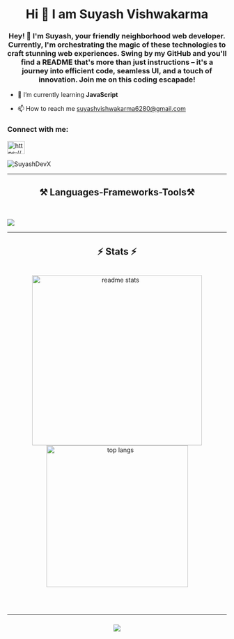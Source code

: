 <h1 align="center">Hi 👋 I am Suyash Vishwakarma</h1>
<h3 align="center" > Hey! 👋 I'm Suyash, your friendly neighborhood web developer. Currently, I'm orchestrating the magic of these technologies to craft stunning web experiences. Swing by my GitHub and you'll find a README that's more than just instructions – it's a journey into efficient code, seamless UI, and a touch of innovation. Join me on this coding escapade!</h3>

- 🌱 I’m currently learning **JavaScript**

- 📫 How to reach me [suyashvishwakarma6280@gmail.com](mailto:suyashvishwakarma6280@gmail.com)


 <h3 align="left">Connect with me:</h3>
<p align="left">
<a href="https://www.linkedin.com/in/suyash-vishwakarma-420b20310/" target="blank"><img align="center" src="https://raw.githubusercontent.com/rahuldkjain/github-profile-readme-generator/master/src/images/icons/Social/linked-in-alt.svg" alt="https://www.linkedin.com/in/suyash-vishwakarma-420b20310/" height="30" width="40" /></a>

<p align="left"> <img src="https://komarev.com/ghpvc/?username=SuyashDevX&style=plastic&abbreviated=true" alt="SuyashDevX" /> </p>
<hr/>
<h2 align="center">⚒️ Languages-Frameworks-Tools⚒️ </h2>

<br/>
<p>
  <a href="https://skillicons.dev" >
    <img src="https://skillicons.dev/icons?i=git,css,tailwind,bootstrap,javascript,html,github" />
  </a>
</p>
<hr/>
<h2 align="center">⚡ Stats ⚡</h2>
<br>
<div align=center>
  <img width=390 src="https://github-readme-stats.vercel.app/api?username=SuyashDevX&count_private=true&show_icons=true&theme=dracula&rank_icon=github&border_radius=10" alt="readme stats" />
  <img width=325 src="https://github-readme-stats.vercel.app/api/top-langs/?username=SuyashDevX&hide=HTML&langs_count=8&layout=compact&theme=dracula&border_radius=10&size_weight=0.5&count_weight=0.5&exclude_repo=github-readme-stats" alt="top langs" />

<br/><br/>
<hr/>

<h3 align="center">
    <img src="https://readme-typing-svg.herokuapp.com/?font=Righteous&size=25&color=2473F7FF&center=true&vCenter=true&width=500&height=70&duration=8000&lines=Thanks+For+Visiting!+✌️+:)">
</h3>

###
